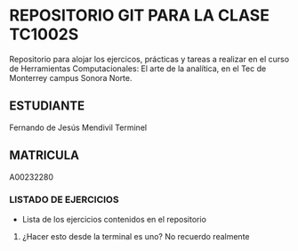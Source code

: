 # REPOSITORIO GIT PARA LA CLASE TC1002S
Repositorio para alojar los ejercicos, prácticas y tareas a realizar 
en el curso de Herramientas Computacionales: El arte de la analítica,
en el Tec de Monterrey campus Sonora Norte.
## ESTUDIANTE 
Fernando de Jesús Mendivil Terminel

## MATRICULA
A00232280

### LISTADO DE EJERCICIOS
* Lista de los ejercicios contenidos en el repositorio
1. ¿Hacer esto desde la terminal es uno? No recuerdo realmente
